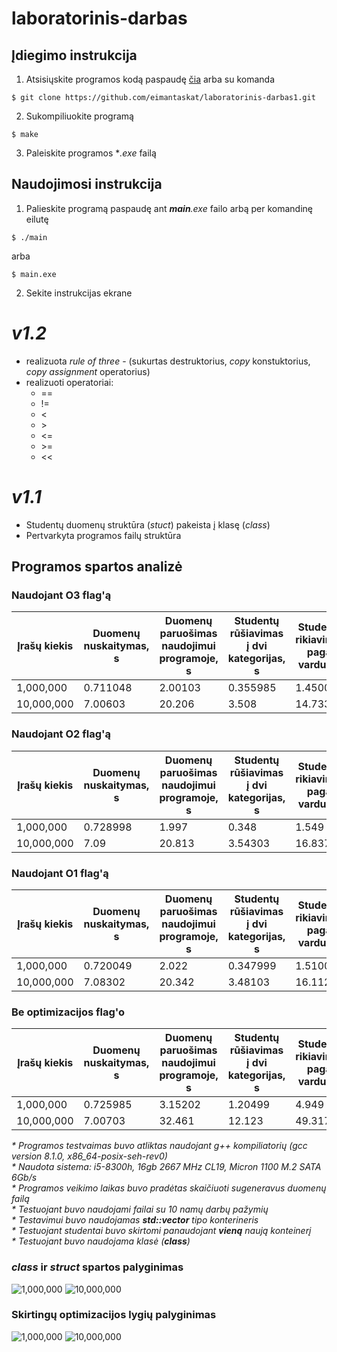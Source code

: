 # laboratorinis-darbas

## Įdiegimo instrukcija
1. Atsisiųskite programos kodą paspaudę [čia]("https://github.com/eimantaskat/laboratorinis-darbas1/archive/refs/heads/main.zip") arba su komanda
```console
$ git clone https://github.com/eimantaskat/laboratorinis-darbas1.git
```
2. Sukompiliuokite programą
```console
$ make
```
3. Paleiskite programos **.exe* failą

## Naudojimosi instrukcija
1. Palieskite programą paspaudę ant ***main**.exe* failo arbą per komandinę eilutę
``` console
$ ./main
```
arba
```
$ main.exe
```
2. Sekite instrukcijas ekrane

# ***v1.2***

* realizuota *rule of three* - (sukurtas destruktorius, *copy* konstuktorius, *copy assignment* operatorius)  
* realizuoti operatoriai:
    * ==
    * !=
    * <
    * \>
    * <=
    * \>=
    * <<

# ***v1.1***
* Studentų duomenų struktūra (*stuct*) pakeista į klasę (*class*)
* Pertvarkyta programos failų struktūra

## Programos spartos analizė

### Naudojant O3 flag'ą
| Įrašų kiekis | Duomenų nuskaitymas, s | Duomenų paruošimas naudojimui programoje, s | Studentų rūšiavimas į dvi kategorijas, s | Studentų rikiavimas pagal vardus, s | Studentų išvedimas į du naujus failus, s | Programos veikimo laikas, s |
|---|---|---|---|---|---|---|
| 1,000,000 | 0.711048 | 2.00103 | 0.355985 | 1.45004 | 1.238 | 5.886 |
| 10,000,000 | 7.00603 | 20.206 | 3.508 | 14.733 | 11.091 | 57.61 |


### Naudojant O2 flag'ą
| Įrašų kiekis | Duomenų nuskaitymas, s | Duomenų paruošimas naudojimui programoje, s | Studentų rūšiavimas į dvi kategorijas, s | Studentų rikiavimas pagal vardus, s | Studentų išvedimas į du naujus failus, s | Programos veikimo laikas, s |
|---|---|---|---|---|---|---|
| 1,000,000 | 0.728998 | 1.997 | 0.348 | 1.549 | 1.19169 | 5.9377 |
| 10,000,000 | 7.09 | 20.813 | 3.54303 | 16.837 | 11.2531 | 60.672 |

### Naudojant O1 flag'ą
| Įrašų kiekis | Duomenų nuskaitymas, s | Duomenų paruošimas naudojimui programoje, s | Studentų rūšiavimas į dvi kategorijas, s | Studentų rikiavimas pagal vardus, s | Studentų išvedimas į du naujus failus, s | Programos veikimo laikas, s |
|---|---|---|---|---|---|---|
| 1,000,000 | 0.720049 | 2.022 | 0.347999 | 1.51003 | 1.22679 | 5.94884 |
| 10,000,000 | 7.08302 | 20.342 | 3.48103 | 16.112 | 11.5792 | 59.7072 |

### Be optimizacijos flag'o
| Įrašų kiekis | Duomenų nuskaitymas, s | Duomenų paruošimas naudojimui programoje, s | Studentų rūšiavimas į dvi kategorijas, s | Studentų rikiavimas pagal vardus, s | Studentų išvedimas į du naujus failus, s | Programos veikimo laikas, s |
|---|---|---|---|---|---|---|
| 1,000,000 | 0.725985 | 3.15202 | 1.20499 | 4.949 | 1.677 | 11.909 |
| 10,000,000 | 7.00703 | 32.461 | 12.123 | 49.3172 | 15.74 | 118.563 |

*\* Programos testvaimas buvo atliktas naudojant g++ kompiliatorių (gcc version 8.1.0, x86_64-posix-seh-rev0)*  
*\* Naudota sistema: i5-8300h, 16gb 2667 MHz CL19, Micron 1100 M.2 SATA 6Gb/s*  
*\* Programos veikimo laikas buvo pradėtas skaičiuoti sugeneravus duomenų failą*  
*\* Testuojant buvo naudojami failai su 10 namų darbų pažymių*  
*\* Testavimui buvo naudojamas **std::vector** tipo konterineris*  
*\* Testuojant studentai buvo skirtomi panaudojant **vieną** naują konteinerį*  
*\* Testuojant buvo naudojama klasė (**class**)*

### ***class*** ir ***struct*** spartos palyginimas
![1,000,000](https://user-images.githubusercontent.com/80033246/165742100-c160d3d4-2e4e-454d-b128-7a1ee68f006c.png)
![10,000,000](https://user-images.githubusercontent.com/80033246/165742116-a3cb9cca-8335-4996-b965-eb3f7e353264.png)

### Skirtingų optimizacijos lygių palyginimas
![1,000,000](https://user-images.githubusercontent.com/80033246/165748086-8febe38b-e4fc-4f97-a236-06414263f604.png)
![10,000,000](https://user-images.githubusercontent.com/80033246/165748097-8a2f163c-4bf3-4ffc-b0e1-964c59160108.png)